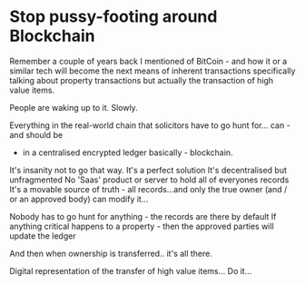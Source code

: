 # Stop pussy-footing around Blockchain

Remember a couple of years back I mentioned of BitCoin - and how it or a similar tech will
become the next means of inherent transactions specifically talking about property transactions
but actually the transaction of high value items.

People are waking up to it. Slowly.

Everything in the real-world chain that solicitors have to go hunt for... can - and should be
- in a centralised encrypted ledger basically - blockchain.

It's insanity not to go that way.
It's a perfect solution
It's decentralised but unfragmented
No 'Saas' product or server to hold all of everyones records
It's a movable source of truth - all records...and only the true owner (and / or an approved body) can modify it...

Nobody has to go hunt for anything - the records are there by default
If anything critical happens to a property - then the approved parties will update the ledger

And then when ownership is transferred..  it's all there.

Digital representation of the transfer of high value items... Do it...
